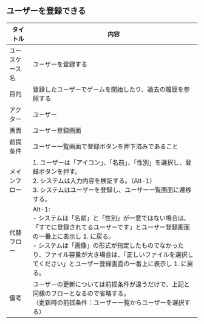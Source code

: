 ## ユーザーを登録できる

| タイトル | 内容 |
| --- | --- |
| ユースケース名 | ユーザーを登録する |
| 目的 | 登録したユーザーでゲームを開始したり、過去の履歴を参照する |
| アクター | ユーザー |
| 画面 | ユーザー登録画面 |
| 前提条件 | ユーザー一覧画面で登録ボタンを押下済みであること |
| メインフロー | 1. ユーザーは「アイコン」、「名前」、「性別」を選択し、登録ボタンを押す。<br>2. システムは入力内容を検証する。（Alt-1）<br>3. システムはユーザーを登録し、ユーザー一覧画面に遷移する。 |
| 代替フロー | Alt-1: <br>- システムは「名前」と「性別」が一意ではない場合は、「すでに登録されてるユーザーです」とユーザー登録画面の一番上に表示し 1. に戻る。<br>- システムは「画像」の形式が指定したものでなかったり、ファイル容量が大き場合は、「正しいファイルを選択してください」とユーザー登録画面の一番上に表示し 1. に戻る。 |
| 備考 | ユーザーの更新については前提条件が違うだけで、上記と同様のフローとなるので省略する。<br>（更新時の前提条件：ユーザー一覧からユーザーを選択する） |
